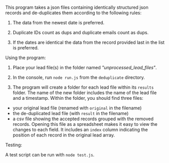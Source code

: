 This program takes a json files containing identically structured json records and de-duplicates them according to the following rules:

1. The data from the newest date is preferred.

2. Duplicate IDs count as dups and duplicate emails count as dups.

3. If the dates are identical the data from the record provided last in the list is preferred.

Using the program:

1. Place your lead file(s) in the folder named *"unprocessed_lead_files"*.

2. In the console, run `node run.js` from the `deduplicate` directory.

3. The program will create a folder for each lead file within its `results` folder. The name of the new folder includes the name of the lead file and a timestamp. Within the folder, you should find three files: 

- your original lead file (renamed with `original` in the filename)
- the de-duplicated lead file (with `result` in the filename)
- a csv file showing the accepted records grouped with the removed records. Opening this file as a spreadsheet makes it easy to view the changes to each field. It includes an `index` column indicating the position of each record in the original lead array.

Testing:

A test script can be run with `node test.js`.

